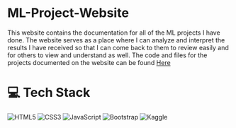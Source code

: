 # ML-Project-Website

This website contains the documentation for all of the ML projects I have done. The website serves as a place where I can analyze and interpret the results I have received so that I can come back to them to review easily and for others to view and understand as well. The code and files for the projects documented on the website can be found <a href="https://github.com/ashrit-ram-anala/ML-Projects">Here</a>

# 💻 Tech Stack
![HTML5](https://img.shields.io/badge/html5-%23E34F26.svg?style=for-the-badge&logo=html5&logoColor=white) ![CSS3](https://img.shields.io/badge/css3-%231572B6.svg?style=for-the-badge&logo=css3&logoColor=white) ![JavaScript](https://img.shields.io/badge/javascript-%23323330.svg?style=for-the-badge&logo=javascript&logoColor=%23F7DF1E) ![Bootstrap](https://img.shields.io/badge/Bootstrap-563D7C?style=for-the-badge&logo=bootstrap&logoColor=white) ![Kaggle](https://img.shields.io/badge/Kaggle-20BEFF?style=for-the-badge&logo=Kaggle&logoColor=white)

